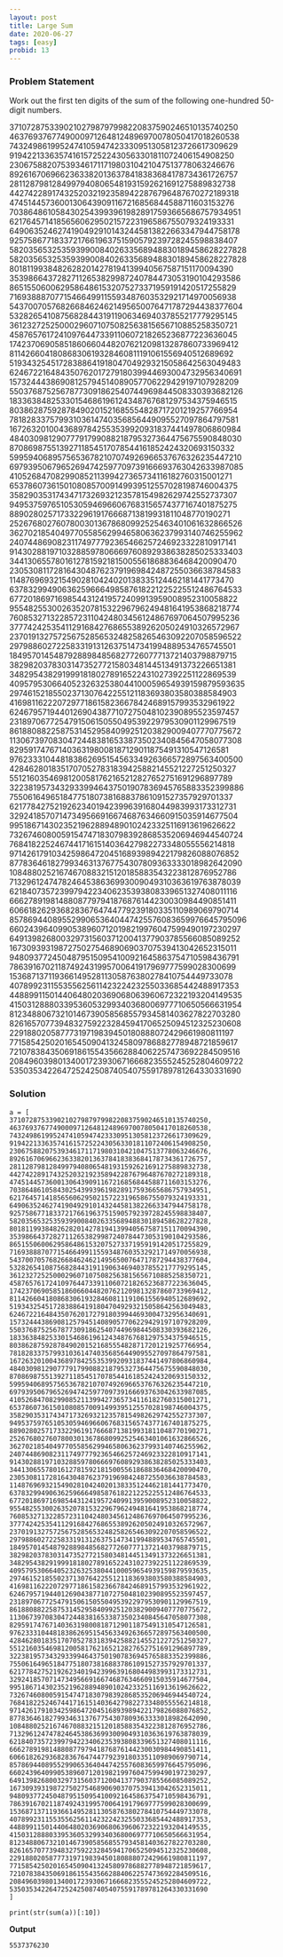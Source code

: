 ```yaml
---
layout: post
title: Large Sum
date: 2020-06-27
tags: [easy]
probid: 13
---
```


### Problem Statement

Work out the first ten digits of the sum of the following one-hundred 50-digit numbers.

37107287533902102798797998220837590246510135740250 <br/>
46376937677490009712648124896970078050417018260538 <br/>
74324986199524741059474233309513058123726617309629 <br/>
91942213363574161572522430563301811072406154908250 <br/>
23067588207539346171171980310421047513778063246676 <br/>
89261670696623633820136378418383684178734361726757 <br/>
28112879812849979408065481931592621691275889832738 <br/>
44274228917432520321923589422876796487670272189318 <br/>
47451445736001306439091167216856844588711603153276 <br/>
70386486105843025439939619828917593665686757934951 <br/>
62176457141856560629502157223196586755079324193331 <br/>
64906352462741904929101432445813822663347944758178 <br/>
92575867718337217661963751590579239728245598838407 <br/>
58203565325359399008402633568948830189458628227828 <br/>
58203565325359399008402633568948830189458628227828 <br/>
80181199384826282014278194139940567587151170094390 <br/>
35398664372827112653829987240784473053190104293586 <br/>
86515506006295864861532075273371959191420517255829 <br/>
71693888707715466499115593487603532921714970056938 <br/>
54370070576826684624621495650076471787294438377604 <br/>
53282654108756828443191190634694037855217779295145 <br/>
36123272525000296071075082563815656710885258350721 <br/>
45876576172410976447339110607218265236877223636045 <br/>
17423706905851860660448207621209813287860733969412 <br/>
81142660418086830619328460811191061556940512689692 <br/>
51934325451728388641918047049293215058642563049483 <br/>
62467221648435076201727918039944693004732956340691 <br/>
15732444386908125794514089057706229429197107928209 <br/>
55037687525678773091862540744969844508330393682126 <br/>
18336384825330154686196124348767681297534375946515 <br/>
80386287592878490201521685554828717201219257766954 <br/>
78182833757993103614740356856449095527097864797581 <br/>
16726320100436897842553539920931837441497806860984 <br/>
48403098129077791799088218795327364475675590848030 <br/>
87086987551392711854517078544161852424320693150332 <br/>
59959406895756536782107074926966537676326235447210 <br/>
69793950679652694742597709739166693763042633987085 <br/>
41052684708299085211399427365734116182760315001271 <br/>
65378607361501080857009149939512557028198746004375 <br/>
35829035317434717326932123578154982629742552737307 <br/>
94953759765105305946966067683156574377167401875275 <br/>
88902802571733229619176668713819931811048770190271 <br/>
25267680276078003013678680992525463401061632866526 <br/>
36270218540497705585629946580636237993140746255962 <br/>
24074486908231174977792365466257246923322810917141 <br/>
91430288197103288597806669760892938638285025333403 <br/>
34413065578016127815921815005561868836468420090470 <br/>
23053081172816430487623791969842487255036638784583 <br/>
11487696932154902810424020138335124462181441773470 <br/>
63783299490636259666498587618221225225512486764533 <br/>
67720186971698544312419572409913959008952310058822 <br/>
95548255300263520781532296796249481641953868218774 <br/>
76085327132285723110424803456124867697064507995236 <br/>
37774242535411291684276865538926205024910326572967 <br/>
23701913275725675285653248258265463092207058596522 <br/>
29798860272258331913126375147341994889534765745501 <br/>
18495701454879288984856827726077713721403798879715 <br/>
38298203783031473527721580348144513491373226651381 <br/>
34829543829199918180278916522431027392251122869539 <br/>
40957953066405232632538044100059654939159879593635 <br/>
29746152185502371307642255121183693803580388584903 <br/>
41698116222072977186158236678424689157993532961922 <br/>
62467957194401269043877107275048102390895523597457 <br/>
23189706772547915061505504953922979530901129967519 <br/>
86188088225875314529584099251203829009407770775672 <br/>
11306739708304724483816533873502340845647058077308 <br/>
82959174767140363198008187129011875491310547126581 <br/>
97623331044818386269515456334926366572897563400500 <br/>
42846280183517070527831839425882145521227251250327 <br/>
55121603546981200581762165212827652751691296897789 <br/>
32238195734329339946437501907836945765883352399886 <br/>
75506164965184775180738168837861091527357929701337 <br/>
62177842752192623401942399639168044983993173312731 <br/>
32924185707147349566916674687634660915035914677504 <br/>
99518671430235219628894890102423325116913619626622 <br/>
73267460800591547471830798392868535206946944540724 <br/>
76841822524674417161514036427982273348055556214818 <br/>
97142617910342598647204516893989422179826088076852 <br/>
87783646182799346313767754307809363333018982642090 <br/>
10848802521674670883215120185883543223812876952786 <br/>
71329612474782464538636993009049310363619763878039 <br/>
62184073572399794223406235393808339651327408011116 <br/>
66627891981488087797941876876144230030984490851411 <br/>
60661826293682836764744779239180335110989069790714 <br/>
85786944089552990653640447425576083659976645795096 <br/>
66024396409905389607120198219976047599490197230297 <br/>
64913982680032973156037120041377903785566085089252 <br/>
16730939319872750275468906903707539413042652315011 <br/>
94809377245048795150954100921645863754710598436791 <br/>
78639167021187492431995700641917969777599028300699 <br/>
15368713711936614952811305876380278410754449733078 <br/>
40789923115535562561142322423255033685442488917353 <br/>
44889911501440648020369068063960672322193204149535 <br/>
41503128880339536053299340368006977710650566631954 <br/>
81234880673210146739058568557934581403627822703280 <br/>
82616570773948327592232845941706525094512325230608 <br/>
22918802058777319719839450180888072429661980811197 <br/>
77158542502016545090413245809786882778948721859617 <br/>
72107838435069186155435662884062257473692284509516 <br/>
20849603980134001723930671666823555245252804609722 <br/>
53503534226472524250874054075591789781264330331690 <br/>



### Solution

```
a = [
37107287533902102798797998220837590246510135740250,
46376937677490009712648124896970078050417018260538,
74324986199524741059474233309513058123726617309629,
91942213363574161572522430563301811072406154908250,
23067588207539346171171980310421047513778063246676,
89261670696623633820136378418383684178734361726757,
28112879812849979408065481931592621691275889832738,
44274228917432520321923589422876796487670272189318,
47451445736001306439091167216856844588711603153276,
70386486105843025439939619828917593665686757934951,
62176457141856560629502157223196586755079324193331,
64906352462741904929101432445813822663347944758178,
92575867718337217661963751590579239728245598838407,
58203565325359399008402633568948830189458628227828,
80181199384826282014278194139940567587151170094390,
35398664372827112653829987240784473053190104293586,
86515506006295864861532075273371959191420517255829,
71693888707715466499115593487603532921714970056938,
54370070576826684624621495650076471787294438377604,
53282654108756828443191190634694037855217779295145,
36123272525000296071075082563815656710885258350721,
45876576172410976447339110607218265236877223636045,
17423706905851860660448207621209813287860733969412,
81142660418086830619328460811191061556940512689692,
51934325451728388641918047049293215058642563049483,
62467221648435076201727918039944693004732956340691,
15732444386908125794514089057706229429197107928209,
55037687525678773091862540744969844508330393682126,
18336384825330154686196124348767681297534375946515,
80386287592878490201521685554828717201219257766954,
78182833757993103614740356856449095527097864797581,
16726320100436897842553539920931837441497806860984,
48403098129077791799088218795327364475675590848030,
87086987551392711854517078544161852424320693150332,
59959406895756536782107074926966537676326235447210,
69793950679652694742597709739166693763042633987085,
41052684708299085211399427365734116182760315001271,
65378607361501080857009149939512557028198746004375,
35829035317434717326932123578154982629742552737307,
94953759765105305946966067683156574377167401875275,
88902802571733229619176668713819931811048770190271,
25267680276078003013678680992525463401061632866526,
36270218540497705585629946580636237993140746255962,
24074486908231174977792365466257246923322810917141,
91430288197103288597806669760892938638285025333403,
34413065578016127815921815005561868836468420090470,
23053081172816430487623791969842487255036638784583,
11487696932154902810424020138335124462181441773470,
63783299490636259666498587618221225225512486764533,
67720186971698544312419572409913959008952310058822,
95548255300263520781532296796249481641953868218774,
76085327132285723110424803456124867697064507995236,
37774242535411291684276865538926205024910326572967,
23701913275725675285653248258265463092207058596522,
29798860272258331913126375147341994889534765745501,
18495701454879288984856827726077713721403798879715,
38298203783031473527721580348144513491373226651381,
34829543829199918180278916522431027392251122869539,
40957953066405232632538044100059654939159879593635,
29746152185502371307642255121183693803580388584903,
41698116222072977186158236678424689157993532961922,
62467957194401269043877107275048102390895523597457,
23189706772547915061505504953922979530901129967519,
86188088225875314529584099251203829009407770775672,
11306739708304724483816533873502340845647058077308,
82959174767140363198008187129011875491310547126581,
97623331044818386269515456334926366572897563400500,
42846280183517070527831839425882145521227251250327,
55121603546981200581762165212827652751691296897789,
32238195734329339946437501907836945765883352399886,
75506164965184775180738168837861091527357929701337,
62177842752192623401942399639168044983993173312731,
32924185707147349566916674687634660915035914677504,
99518671430235219628894890102423325116913619626622,
73267460800591547471830798392868535206946944540724,
76841822524674417161514036427982273348055556214818,
97142617910342598647204516893989422179826088076852,
87783646182799346313767754307809363333018982642090,
10848802521674670883215120185883543223812876952786,
71329612474782464538636993009049310363619763878039,
62184073572399794223406235393808339651327408011116,
66627891981488087797941876876144230030984490851411,
60661826293682836764744779239180335110989069790714,
85786944089552990653640447425576083659976645795096,
66024396409905389607120198219976047599490197230297,
64913982680032973156037120041377903785566085089252,
16730939319872750275468906903707539413042652315011,
94809377245048795150954100921645863754710598436791,
78639167021187492431995700641917969777599028300699,
15368713711936614952811305876380278410754449733078,
40789923115535562561142322423255033685442488917353,
44889911501440648020369068063960672322193204149535,
41503128880339536053299340368006977710650566631954,
81234880673210146739058568557934581403627822703280,
82616570773948327592232845941706525094512325230608,
22918802058777319719839450180888072429661980811197,
77158542502016545090413245809786882778948721859617,
72107838435069186155435662884062257473692284509516,
20849603980134001723930671666823555245252804609722,
53503534226472524250874054075591789781264330331690
]

print(str(sum(a))[:10])
```

**Output**

```
5537376230
```

